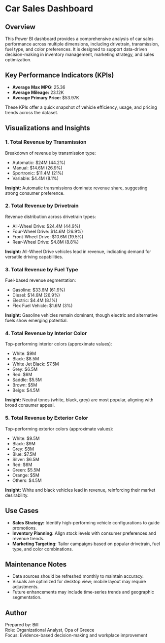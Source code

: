 # Car Sales Dashboard

## Overview
This Power BI dashboard provides a comprehensive analysis of car sales performance across multiple dimensions, including drivetrain, transmission, fuel type, and color preferences. It is designed to support data-driven decision-making in inventory management, marketing strategy, and sales optimization.

## Key Performance Indicators (KPIs)
- **Average Max MPG:** 25.36  
- **Average Mileage:** 23.12K  
- **Average Primary Price:** $53.97K  

These KPIs offer a quick snapshot of vehicle efficiency, usage, and pricing trends across the dataset.

## Visualizations and Insights

### 1. Total Revenue by Transmission
Breakdown of revenue by transmission type:
- Automatic: $24M (44.2%)
- Manual: $14.6M (26.9%)
- Sportronic: $11.4M (21%)
- Variable: $4.4M (8.1%)

**Insight:** Automatic transmissions dominate revenue share, suggesting strong consumer preference.

### 2. Total Revenue by Drivetrain
Revenue distribution across drivetrain types:
- All-Wheel Drive: $24.4M (44.9%)
- Four-Wheel Drive: $14.6M (26.9%)
- Front-Wheel Drive: $10.6M (19.5%)
- Rear-Wheel Drive: $4.8M (8.8%)

**Insight:** All-Wheel Drive vehicles lead in revenue, indicating demand for versatile driving capabilities.

### 3. Total Revenue by Fuel Type
Fuel-based revenue segmentation:
- Gasoline: $33.6M (61.9%)
- Diesel: $14.6M (26.9%)
- Electric: $4.4M (8.1%)
- Flex Fuel Vehicle: $1.6M (3%)

**Insight:** Gasoline vehicles remain dominant, though electric and alternative fuels show emerging potential.

### 4. Total Revenue by Interior Color
Top-performing interior colors (approximate values):
- White: $9M
- Black: $8.5M
- White Jet Black: $7.5M
- Grey: $6.5M
- Red: $6M
- Saddle: $5.5M
- Brown: $5M
- Beige: $4.5M

**Insight:** Neutral tones (white, black, grey) are most popular, aligning with broad consumer appeal.

### 5. Total Revenue by Exterior Color
Top-performing exterior colors (approximate values):
- White: $9.5M
- Black: $9M
- Grey: $8M
- Blue: $7.5M
- Silver: $6.5M
- Red: $6M
- Green: $5.5M
- Orange: $5M
- Others: $4.5M

**Insight:** White and black vehicles lead in revenue, reinforcing their market desirability.

## Use Cases
- **Sales Strategy:** Identify high-performing vehicle configurations to guide promotions.
- **Inventory Planning:** Align stock levels with consumer preferences and revenue trends.
- **Marketing Targeting:** Tailor campaigns based on popular drivetrain, fuel type, and color combinations.

## Maintenance Notes
- Data sources should be refreshed monthly to maintain accuracy.
- Visuals are optimized for desktop view; mobile layout may require adjustments.
- Future enhancements may include time-series trends and geographic segmentation.

## Author
Prepared by: Bill  
Role: Organizational Analyst, Opa of Greece  
Focus: Evidence-based decision-making and workplace improvement
